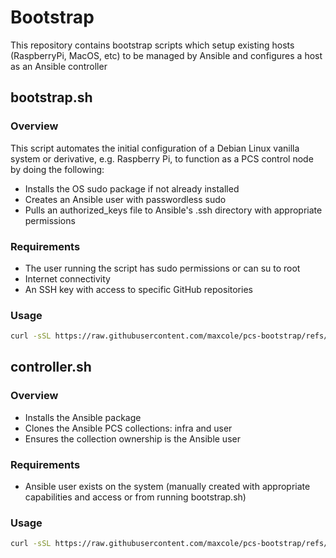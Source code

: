 # Bootstrap

This repository contains bootstrap scripts which setup existing hosts (RaspberryPi, MacOS, etc) to be managed by Ansible and configures a host as an Ansible controller

## bootstrap.sh

### Overview

This script automates the initial configuration of a Debian Linux vanilla system or derivative, e.g. Raspberry Pi, to function as a PCS control node by doing the following:

- Installs the OS sudo package if not already installed
- Creates an Ansible user with passwordless sudo
- Pulls an authorized_keys file to Ansible's .ssh directory with appropriate permissions

### Requirements

- The user running the script has sudo permissions or can su to root
- Internet connectivity
- An SSH key with access to specific GitHub repositories

### Usage

```bash
curl -sSL https://raw.githubusercontent.com/maxcole/pcs-bootstrap/refs/heads/main/bootstrap.sh | bash -s --
```


## controller.sh

### Overview

- Installs the Ansible package
- Clones the Ansible PCS collections: infra and user
- Ensures the collection ownership is the Ansible user

### Requirements

- Ansible user exists on the system (manually created with appropriate capabilities and access or from running bootstrap.sh)

### Usage

```bash
curl -sSL https://raw.githubusercontent.com/maxcole/pcs-bootstrap/refs/heads/main/controller.sh | bash -s --
```
